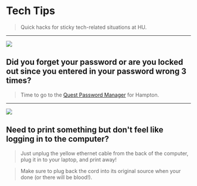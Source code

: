 # Tech Tips

> Quick hacks for sticky tech-related situations at HU.

---

![](http://img.hamptonu.edu/assets/quest.jpg)

## Did you forget your password or are you locked out since you entered in your password wrong 3 times?

> Time to go to the [Quest Password Manager](http://cit.hamptonu.edu/page/Quest-Password-Manager) for Hampton.

---

![](http://www.networktechinc.com/nti/images/items/cat5e-25-yellow.gif)

## Need to print something but don't feel like logging in to the computer?

> Just unplug the yellow ethernet cable from the back of the computer, plug it in to your laptop, and print away!

> Make sure to plug back the cord into its original source when your done (or there will be blood!).



